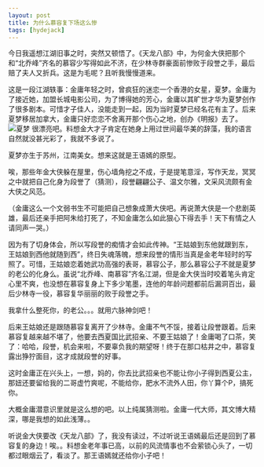 ```yaml
---
layout: post
title: 为什么慕容复下场这么惨
tags: [hydejack]
---
```


今日我遥想江湖旧事之时，突然又顿悟了。《天龙八部》中，为何金大侠把那个和“北乔峰”齐名的慕容少写得如此不济，在少林寺群豪面前惨败于段誉之手，最后赔了夫人又折兵。这是为毛呢？且听我慢慢道来。

这是一段江湖轶事：金庸年轻之时，曾疯狂的迷恋一个香港的女星，夏梦。金庸为了接近她，加盟长城电影公司，为了博得她的芳心，金庸以其旷世才华为夏梦创作了很多剧本。可惜才子佳人，没能走到一起，因为当时夏梦已经名花有主了。后来夏梦移居加拿大，金庸只好恋恋不舍离开那个伤心之地，创办《明报》去了。
![夏梦](http://fmn.xnimg.cn/fmn043/20100702/1750/b_large_Mi2N_05c8000189812d14.jpg) 
很漂亮吧。料想金大才子肯定在她身上用过世间最华美的辞藻，我的语言自然就没甚光彩了，我就不多说了。

夏梦亦生于苏州，江南美女。想来这就是王语嫣的原型。

唉，那些年金大侠躲在屋里，伤心墙角挖之不成，于是提笔意淫，写作天龙，冥冥之中就把自己化身为段誉了（猜测），段誉翩翩公子、温文尔雅，文采风流颇有金大侠之风范。

（金庸这么一个文弱书生不可能把自己想象成萧大侠吧。再说萧大侠是一个悲剧英雄，最后还亲手把阿朱给打死了，不知金庸怎么如此狠心下得去手！天下有情之人请同声一哭。）

因为有了切身体会，所以写段誉的痴情才会如此传神。“王姑娘到东他就跟到东，王姑娘到西他就随到西”，终日失魂落魄，想来段誉的情形当真是金老年轻时的写照了。可惜，王姑娘恋着她武功高强的表哥，慕容公子，那么慕容公子不就是夏梦的老公的化身么。虽说“北乔峰、南慕容”齐名江湖，但是金大侠当时咬着笔头肯定心里不爽，也没想在慕容复身上下多少笔墨，连他的年龄问题都前后漏洞百出，最后少林寺一役，慕容复华丽丽的败于段誉之手。

我拿什么整死你，的老公。。。就用六脉神剑吧！

后来王姑娘还是跟随慕容复离开了少林寺。金庸不气不馁，接着让段誉跟着。后来慕容复越来越不堪了，他要去西夏国比武招亲、不要王姑娘了！金庸喝了口茶，笑了：哈哈，段誉，机会来啦，不要辜负我的期望呀！终于在那口枯井之中，慕容复露出狰狞面目，这才成就段誉的好事。

这时金庸正在兴头上，一想，妈的，你去比武招亲也不能让你小子得到西夏公主，那妞还要留给我的二哥虚竹爽呢，不能给你，肥水不流外人田，你丫算个P，搞死你。

大概金庸潜意识里就是这么想的吧。以上纯属猜测啦。金庸一代大师，其文博大精深，哪是我想的如此浅薄。。

听说金大侠要改《天龙八部》了，我没有读过，不过听说王语嫣最后还是回到了慕容复的身边！唉。。料想金老年事已高，以前的风流情事也不会萦锁心头了，一切都过眼烟云了，看淡了。那王语嫣就还给你小子吧！